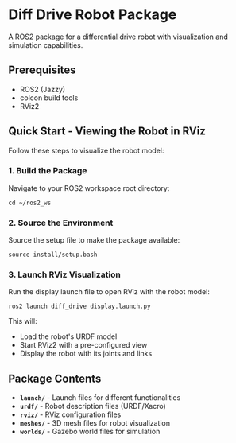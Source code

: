 # Diff Drive Robot Package

A ROS2 package for a differential drive robot with visualization and simulation capabilities.

## Prerequisites

- ROS2 (Jazzy)
- colcon build tools
- RViz2

## Quick Start - Viewing the Robot in RViz

Follow these steps to visualize the robot model:

### 1. Build the Package

Navigate to your ROS2 workspace root directory:

```cd ~/ros2_ws```



### 2. Source the Environment

Source the setup file to make the package available:

```source install/setup.bash```


### 3. Launch RViz Visualization

Run the display launch file to open RViz with the robot model:

```ros2 launch diff_drive display.launch.py```



This will:
- Load the robot's URDF model
- Start RViz2 with a pre-configured view
- Display the robot with its joints and links

## Package Contents

- **`launch/`** - Launch files for different functionalities
- **`urdf/`** - Robot description files (URDF/Xacro)
- **`rviz/`** - RViz configuration files
- **`meshes/`** - 3D mesh files for robot visualization
- **`worlds/`** - Gazebo world files for simulation
